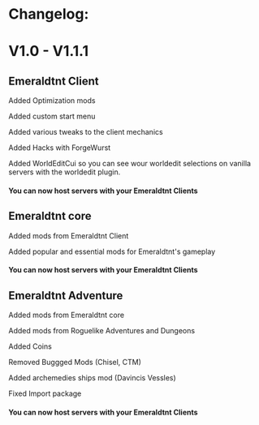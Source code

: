 # Changelog:

# V1.0 - V1.1.1

## Emeraldtnt Client

Added Optimization mods

Added custom start menu

Added various tweaks to the client mechanics

Added Hacks with ForgeWurst

Added WorldEditCui so you can see wour worldedit selections on vanilla servers with the worldedit plugin.

#### You can now host servers with your Emeraldtnt Clients

## Emeraldtnt core

Added mods from Emeraldtnt Client

Added popular and essential mods for Emeraldtnt's gameplay

#### You can now host servers with your Emeraldtnt Clients

## Emeraldtnt Adventure

Added mods from Emeraldtnt core

Added mods from Roguelike Adventures and Dungeons

Added Coins

Removed Buggged Mods (Chisel, CTM)

Added archemedies ships mod (Davincis Vessles)

Fixed Import package

#### You can now host servers with your Emeraldtnt Clients

